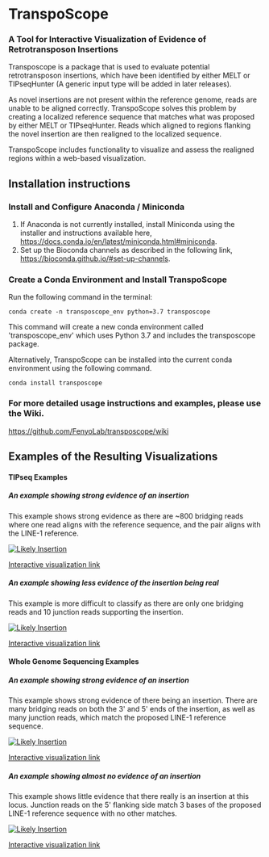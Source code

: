 # TranspoScope
### A Tool for Interactive Visualization of Evidence of Retrotransposon Insertions

Transposcope is a package that is used to evaluate potential retrotransposon insertions, which have been identified by either MELT or TIPseqHunter (A generic input type will be added in later releases).

As novel insertions are not present within the reference genome, reads are unable to be aligned correctly. TranspoScope solves this problem by creating a localized reference sequence that matches what was proposed by either MELT or TIPseqHunter. Reads which aligned to regions flanking the novel insertion are then realigned to the localized sequence.

TranspoScope includes functionality to visualize and assess the realigned regions within a web-based visualization.

## Installation instructions 

### Install and Configure Anaconda / Miniconda
1. If Anaconda is not currently installed, install Miniconda using the installer and instructions available here, https://docs.conda.io/en/latest/miniconda.html#miniconda. 
2. Set up the Bioconda channels as described in the following link, https://bioconda.github.io/#set-up-channels.

### Create a Conda Environment and Install TranspoScope
Run the following command in the terminal:
```console
conda create -n transposcope_env python=3.7 transposcope
```
This command will create a new conda environment called 'transposcope_env' which uses Python 3.7 and includes the transposcope package.

Alternatively, TranspoScope can be installed into the current conda environment using the following command.
```console
conda install transposcope
```

### For more detailed usage instructions and examples, please use the Wiki.
https://github.com/FenyoLab/transposcope/wiki


## Examples of the Resulting Visualizations
#### TIPseq Examples
##### An example showing strong evidence of an insertion
This example shows strong evidence as there are ~800 bridging reads where one read aligns with the reference sequence, and the pair aligns with the LINE-1 reference.


[![Likely Insertion](https://github.com/FenyoLab/transposcope/wiki//images/tipseq_likely_insertion.png)](https://fenyolab.github.io/transposcope_ui/#/dashboard/ungrouped/ungrouped/melt_full?locus=chr1-113888412)

[Interactive visualization link](https://fenyolab.github.io/transposcope_ui/#/dashboard/ungrouped/ungrouped/tipseq_test?locus=chr1-113888412)


##### An example showing less evidence of the insertion being real
This example is more difficult to classify as there are only one bridging reads and 10 junction reads supporting the insertion.

[![Likely Insertion](https://github.com/FenyoLab/transposcope/wiki/images/tipseq_unlikely_insertion.png)](https://fenyolab.github.io/transposcope_ui/#/dashboard/ungrouped/ungrouped/tipseq_test?locus=chr1-121142693)

[Interactive visualization link](https://fenyolab.github.io/transposcope_ui/#/dashboard/ungrouped/ungrouped/melt_full?locus=chr1-121142693)


#### Whole Genome Sequencing Examples
##### An example showing strong evidence of an insertion
This example shows strong evidence of there being an insertion. There are many bridging reads on both the 3' and 5' ends of the insertion, as well as many junction reads, which match the proposed LINE-1 reference sequence.

[![Likely Insertion](https://github.com/FenyoLab/transposcope/wiki//images/wgs_likely_insertion.png)](https://fenyolab.github.io/transposcope_ui/#/dashboard/ungrouped/ungrouped/melt_full?locus=chr11-94951204)

[Interactive visualization link](https://fenyolab.github.io/transposcope_ui/#/dashboard/ungrouped/ungrouped/melt_full?locus=chr11-94951204)

##### An example showing almost no evidence of an insertion
This example shows little evidence that there really is an insertion at this locus. Junction reads on the 5' flanking side match 3 bases of the proposed LINE-1 reference sequence with no other matches.

[![Likely Insertion](https://github.com/FenyoLab/transposcope/wiki//images/wgs_unlikely_insertion.png)](https://fenyolab.github.io/transposcope_ui/#/dashboard/ungrouped/ungrouped/melt_full?locus=chr2-159882972)

[Interactive visualization link](https://fenyolab.github.io/transposcope_ui/#/dashboard/ungrouped/ungrouped/melt_full?locus=chr2-159882972)
